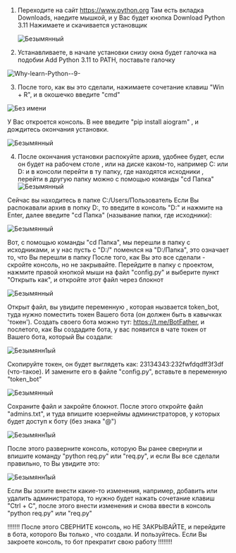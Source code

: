 1) Переходите на сайт https://www.python.org
   Там есть вкладка Downloads, наедите мышкой, и у Вас будет кнопка Download Python 3.11
   Нажимаете и скачивается установщик
   
   ![Безымянный](https://github.com/M0nt3KRisTo/Wild/assets/99243752/eea66c09-0cb6-4036-81ef-f15f3f51d0c0)

2) Устанавливаете, в начале установки снизу окна будет галочка на подобии Add Python 3.11 to PATH, поставьте галочку
 
![Why-learn-Python--9-](https://github.com/M0nt3KRisTo/Wild/assets/99243752/cd930f84-6a65-4d75-9024-0aa51ee6b2ea)

3) После того, как вы это сделали, нажимаете сочетание клавиш "Win + R", и в окошечко введите "cmd"

![Без имени](https://github.com/M0nt3KRisTo/Wild/assets/99243752/3378b925-29d8-48d4-9baf-edf826744828)

У Вас откроется консоль. В нее введите "pip install aiogram" , и дождитесь окончания установки.

![Безымянный](https://github.com/M0nt3KRisTo/Wild/assets/99243752/b77865c1-5362-4fa4-9e23-cc2308bbfd90)

4) После окончания установки распокуйте архив, удобнее будет, если он будет на рабочем столе , или на диске каком-то, например C: или D: и в консоли перейти в ту папку, где находятся исходники , перейти в другую папку можно с помощью команды "cd Папка"
![Безымянный](https://github.com/M0nt3KRisTo/Wild/assets/99243752/c6d4fc32-bb02-45f6-a683-814580ee816c)

Сейчас вы находитесь в папке C:/Users/Пользователь
Если Вы распокавали архив в попку D:, то введите в консоль "D:" и нажмите на Enter, далее введите "cd Папка" (называние папки, где исходники):

![Безымянный](https://github.com/M0nt3KRisTo/Wild/assets/99243752/8e98f364-2c6c-471c-bb7b-0b568cc9490a)

Вот, с помощью команды "cd Папка", мы перешли в папку с исходниками, и у нас пусть с "D:/" поменлся на "D:/Папка", это означает то, что Вы перешли в папку
После того, как Вы это все сделали - скройте консоль, но не закрывайте. Перейдите в папку с проектом, нажмите правой кнопкой мыши на файл "config.py" и выберите пункт "Открыть как", и откройте этот файл через блокнот

![Безымянный](https://github.com/M0nt3KRisTo/Wild/assets/99243752/a9cde61c-d42c-4f22-b460-34b9e03a9260)

Открыт файл, вы увидите переменную , которая нызвается token_bot, туда нужно поместить токен Вашего бота (он должен быть в кавычках 'токен'). Создать своего бота можно тут: https://t.me/BotFather, и послетого, как Вы создадите бота,
у вас появится в чате токен от Вашего бота, который Вы создали:

![Безымянн1ый](https://github.com/M0nt3KRisTo/Wild/assets/99243752/81961eb8-8cdc-4259-8c1b-aafd9e928d06)

Скопируйте токен, он будет выглядеть как: 23134343:232fwfdqdff3f3df (что-такое). И замените его в файле "config.py", вставьте в переменную "token_bot"

![Безымянный](https://github.com/M0nt3KRisTo/Wild/assets/99243752/9a4eeeda-9a0d-4928-ae90-bf8d4d6071f3)

Сохраните файл и закройте блокнот. После этого откройте файл "admins.txt", и туда впишите юзернеймы администраторов, у которых будет доступ к боту (без знака "@")

![Безымянн1ый](https://github.com/M0nt3KRisTo/Wild/assets/99243752/7f9185e7-e0b3-4f47-b8c1-2ec648415e76)

После этого разверните консоль, которую Вы ранее свернули и впишите команду "python req.py" или "req.py", и если Вы все сделали правильно, то Вы увидите это:

![Безымянн1ый](https://github.com/M0nt3KRisTo/Wild/assets/99243752/b3f7c259-cac8-4e9c-95d7-58805348304f)

Если Вы зохите внести какие-то изменения, например, добавить или удалить администратора, то нужно будет нажать сочетание клавиш "Ctrl + C", после этого внести изменения и снова ввести в консоль "python req.py" или "req.py"

!!!!!!! После этого СВЕРНИТЕ консоль, но НЕ ЗАКРЫВАЙТЕ, и перейдите в бота, которого Вы только , что создали. И пользуйтесь. Если Вы закроете консоль, то бот прекратит свою работу !!!!!!!!

 




